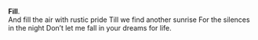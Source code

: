 **Fill**.  
And fill the air with rustic pride
Till we find another sunrise
For the silences in the night
Don’t let me fall in your dreams for life.  

